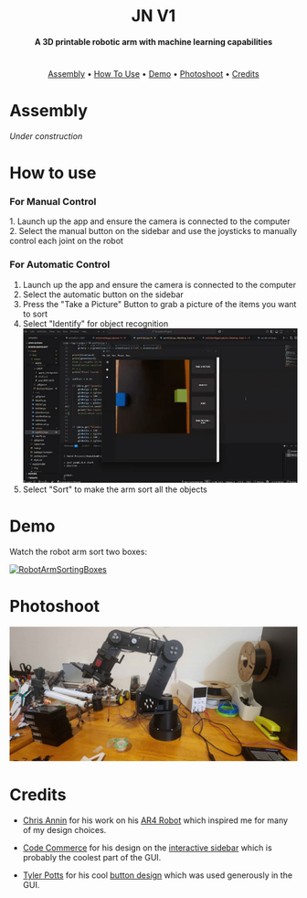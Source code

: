 <h1 align="center">JN V1</h1>

<h4 align="center">A 3D printable robotic arm with machine learning capabilities</h4>


<h1></h1>

<p align="center">
  <a href="#assembly">Assembly</a> •
  <a href="#how-to-use">How To Use</a> • 
  <a href="#demo">Demo</a> •
  <a href="#photoshoot">Photoshoot</a> •
  <a href="#credits">Credits</a>
</p>

# **Assembly**

_Under construction_

# **How to use**

<h3> For Manual Control</h3>
1. Launch up the app and ensure the camera is connected to the computer
2. Select the manual button on the sidebar and use the joysticks to manually control each joint on the robot

<h3> For Automatic Control</h3>

1. Launch up the app and ensure the camera is connected to the computer
2. Select the automatic button on the sidebar
3. Press the "Take a Picture" Button to grab a picture of the items you want to sort
4. Select "Identify" for object recognition
 ![til](https://github.com/Jstn1321/ML-6-Axis-Arm/blob/main/Photoshoot/clickIdentify.gif?raw=true)
5. Select "Sort" to make the arm sort all the objects



# **Demo**
Watch the robot arm sort two boxes:

[![RobotArmSortingBoxes](https://img.youtube.com/vi/RnRYXaKSuSA/0.jpg)](https://www.youtube.com/watch?v=RnRYXaKSuSA)
# **Photoshoot**
![Pic of Arm](https://github.com/Jstn1321/ML-6-Axis-Arm/blob/main/Photoshoot/20241027_181017.jpg?raw=true)
# **Credits**

- [Chris Annin](https://www.anninrobotics.com/) for his work on his [AR4 Robot](https://www.youtube.com/watch?v=iB2NAgfVjIs&t=90s) which inspired me for many of my design choices.
  
- [Code Commerce](https://www.youtube.com/@codecommerce) for his design on the [interactive sidebar](https://www.youtube.com/watch?v=uy1tgKOnPB0) which is probably the coolest part of the GUI.

- [Tyler Potts](https://www.youtube.com/@TylerPotts) for his cool [button design](https://github.com/TylerPottsDev/yt-css-buttons) which was used generously in the GUI.
